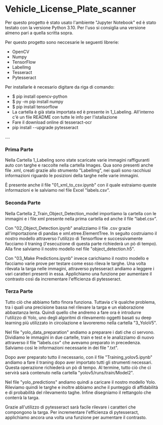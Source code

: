 # Vehicle_License_Plate_scanner

Per questo progetto è stato usato l'ambiente "Jupyter Notebook" ed è stato testato con la versione Python 3.10. Per l'uso si consiglia una versione almeno pari a quella scritta sopra.

Per questo progetto sono neccesarie le seguenti librerie:

- OpenCV
- Numpy
- TensorFlow
- LabelImg
- Tesseract
- Pytesseract

Per installarle è necesario digitare da riga di comando:

- $ pip install opencv-python
- $ py -m pip install numpy
- $ pip install tensorflow
- La cartella è già stata importata ed è presente in 1_Labeling. All'interno c'è un file README con tutte le info per l'istallazione
- Fare il download online di tesseract-ocr
- pip install --upgrade pytesseract

....

### Prima Parte
Nella Cartella 1_Labeling sono state scaricate varie immagini raffiguranti auto con targhe e raccolte nella cartella Images. Qua sono presenti anche file .xml, creati grazie allo strumento "LabelImg", nei quali sono racchiusi informazioni riguardo le posizioni della targhe nelle varie immagini.

È presente anche il file "01_xml_to_csv.ipynb" con il quale estraiamo queste informazioni e le salviamo nel file Excel "labels.csv".

### Seconda Parte
Nella Cartella 2_Train_Object_Detection_model importiamo la cartella con le immagini e i file xml presente nella prima cartella ed anche il file "label.csv".

Con "02_Object_Detection.ipynb" analizziamo il file .csv grazie all'importazione di pandas e xml.etree.ElementTree. In seguito costruiamo il nostro modello attraverso l'utilizzo di Tensorflow e successivamente facciamo il traning (l'esecuzione di questa parte richiederà un pò di tempo). Alla fine salviamo il nostro modello nel file "object_detection.h5".

Con "03_Make Predictions.ipynb" invece carichiamo il nostro modello e facciamo varie prove per testare come esso rileva le targhe.
Una volta rilevata la targa nelle immagini, attraverso pytesseract andiamo a leggere i vari caratteri presenti in essa. Applichiamo una funzione per aumentare il contrasto così da incrementare l'efficienza di pytesseract.

### Terza Parte
Tutto ciò che abbiamo fatto finora funziona. Tuttavia c'è qualche problema, tra i quali una precisione bassa nel rilevare la targa e un elaborazione abbastanza lenta. Quindi quello che andremo a fare ora è introdurre l'utilizzo di Yolo, uno degli algoritmi di rilevamento oggetti basati su deep learning più utilizzato in circolazione e lavoreremo nella cartella "3_YoloV5".

Nel file "yolo_data_preparation" andiamo a preparare i dati che ci servono. Dividiamo le immagini in due cartelle, train e test e le analizziamo di nuovo attraverso il file "labels.csv" che avevamo preparato in precedenza. Salviamo così le informazioni necessarie in dei file ".txt".

Dopo aver preparato tutto il necessario, con il file "Training_yolov5.ipynb" andiamo a fare il traning dopo aver importato tutti gli strumenti necessari. Questa operazione richiederà un pò di tempo. Al termine, tutto ciò che ci servirà sarà contenuto nella cartella "yolov5/runs/train/Model2".

Nel file "yolo_predictions" andiamo quindi a caricare il nostro modello Yolo. Rileviamo quindi le targhe e inoltre abbiamo anche il punteggio di affidabilità e di probabilità del rilevamento taghe. Infine disegniamo il rettangolo che conterrà la targa.

Grazie all'utilizzo di pytesseract sarà facile rilevare i caratteri che compongono la targa. Per incrementare l'efficienza di pytesseract, applichiamo ancora una volta una funzione per aumentare il contrasto.
